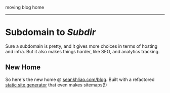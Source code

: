 moving blog home

---

# Subdomain to _Subdir_

Sure a subdomain is pretty,
and it gives more choices in terms of hosting and infra.
But it also makes things harder,
like SEO, and analytics tracking.

## New Home

So here's the new home @ [seankhliao.com/blog](https://seankhliao.com/blog).
Built with a refactored [static site generator](https://github.com/seankhliao/cloud-build-tools/tree/master/site-builder)
that even makes sitemaps(!)
